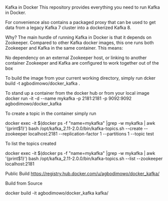Kafka in Docker
This repository provides everything you need to run Kafka in Docker.

For convenience also contains a packaged proxy that can be used to get data from a legacy Kafka 7 cluster into a dockerized Kafka 8.

Why?
The main hurdle of running Kafka in Docker is that it depends on Zookeeper. Compared to other Kafka docker images, this one runs both Zookeeper and Kafka in the same container. This means:

No dependency on an external Zookeeper host, or linking to another container
Zookeeper and Kafka are configured to work together out of the box

To build the image from your current working directory, simply run
dcker build -t agbodimowo/docker_kafka .

To stand up a container from the docker hub or from your local image
docker run -it -d --name mykafka  -p 2181:2181 -p 9092:9092 agbodimowo/docker_kafka

To create a topic in the container simply run

docker exec -it $(docker ps -f "name=mykafka" |grep -w mykafka | awk '{print$1}') bash /opt/kafka_2.11-2.0.0/bin/kafka-topics.sh --create --zookeeper localhost:2181 --replication-factor 1 --partitions 1 --topic test

To list the topics created

docker exec -it $(docker ps -f "name=mykafka" |grep -w mykafka | awk '{print$1}') bash /opt/kafka_2.11-2.0.0/bin/kafka-topics.sh --list --zookeeper localhost:2181

Public Build
https://registry.hub.docker.com/u/agbodimowo/docker_kafka/

Build from Source

docker build -it agbodimowo/docker_kafka kafka/

